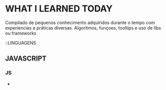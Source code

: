 # WHAT I LEARNED TODAY

Compilado de pequenos conhecimento adquiridos durante o tempo com experiencias e práticas diversas. Algoritmos, funçoes, tooltips e uso de libs ou frameworks

::LINGUAGENS

## JAVASCRIPT

### JS

* 





